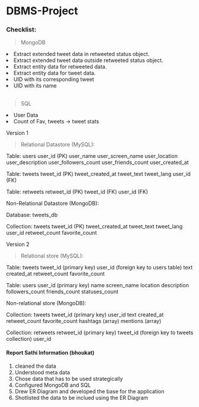 # DBMS-Project


### Checklist:
 
> MongoDB

<li> Extract extended tweet data in retweeted status object. </li>
<li> Extract extended tweet data outside retweeted status object. </li>
<li> Extract entity data for retweeted data. </li>
<li> Extract entity data for tweet data. </li>
<li> UID with its corresponding tweet </li>
<li> UID with its name </li>

<br>

> SQL

<li> User Data </li>
<li> Count of Fav, tweets -> tweet stats </li>

Version 1
> Relational Datastore (MySQL):

Table: users
    user_id (PK)
    user_name
    user_screen_name
    user_location
    user_description
    user_followers_count
    user_friends_count
    user_created_at

Table: tweets
    tweet_id (PK)
    tweet_created_at
    tweet_text
    tweet_lang
    user_id (FK)

Table: retweets
     retweet_id (PK)
    tweet_id (FK)
    user_id (FK)

Non-Relational Datastore (MongoDB):

Database: tweets_db

Collection: tweets
    tweet_id (PK)
    tweet_created_at
    tweet_text
    tweet_lang
    user_id
    retweet_count
    favorite_count

Version 2
> Relational store (MySQL):

Table: tweets
    tweet_id (primary key)
    user_id (foreign key to users table)
    text
    created_at
    retweet_count
    favorite_count
    
Table: users
    user_id (primary key)
    name
    screen_name
    location
    description
    followers_count
    friends_count
    statuses_count

Non-relational store (MongoDB):

Collection: tweets
    tweet_id (primary key)
    user_id
    text
    created_at
    retweet_count
    favorite_count
    hashtags (array)
    mentions (array)

Collection: retweets
    retweet_id (primary key)
    tweet_id (foreign key to tweets collection)
    user_id




#### Report Sathi Information (bhoukat)

<ol> 
<li> cleaned the data </li>
<li> Understood meta data </li>
<li> Chose data that has to be used strategically </li>
<li> Configured MongoDB and SQL </li>
<li> Drew ER Diagram and developed the base for the application </li>
<li> Shotlisted the data to be inclued using the ER Diagram </li>


